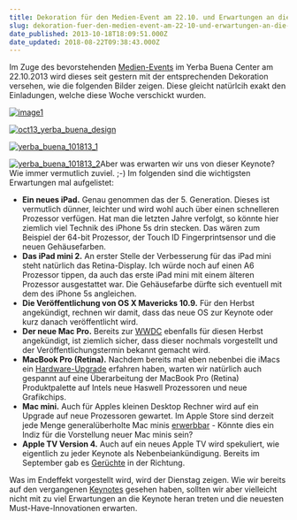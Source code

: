 ```yaml
---
title: Dekoration für den Medien-Event am 22.10. und Erwartungen an die Keynote
slug: dekoration-fuer-den-medien-event-am-22-10-und-erwartungen-an-die-keynote
date_published: 2013-10-18T18:09:51.000Z
date_updated: 2018-08-22T09:38:43.000Z
---
```


Im Zuge des bevorstehenden [Medien-Events](__GHOST_URL__/apple-laedt-zum-naechsten-event-am-22-oktober-we-still-have-a-lot-to-cover/) im Yerba Buena Center am 22.10.2013 wird dieses seit gestern mit der entsprechenden Dekoration versehen, wie die folgenden Bilder zeigen. Diese gleicht natürlcih exakt den Einladungen, welche diese Woche verschickt wurden.

[![image1](//picdump.thafaker.de/2013/10/image1-580x435.jpeg)](__GHOST_URL__/dekoration-fuer-den-medien-event-am-22-10-und-erwartungen-an-die-keynote/image1/)

[![oct13_yerba_buena_design](//picdump.thafaker.de/2013/10/oct13_yerba_buena_design-580x435.jpg)](__GHOST_URL__/dekoration-fuer-den-medien-event-am-22-10-und-erwartungen-an-die-keynote/oct13_yerba_buena_design/)

[![yerba_buena_101813_1](//picdump.thafaker.de/2013/10/yerba_buena_101813_1-580x435.jpg)](__GHOST_URL__/dekoration-fuer-den-medien-event-am-22-10-und-erwartungen-an-die-keynote/yerba_buena_101813_1/)

[![yerba_buena_101813_2](//picdump.thafaker.de/2013/10/yerba_buena_101813_2-580x435.jpg)](__GHOST_URL__/dekoration-fuer-den-medien-event-am-22-10-und-erwartungen-an-die-keynote/yerba_buena_101813_2/)Aber was erwarten wir uns von dieser Keynote? Wie immer vermutlich zuviel. ;-) Im folgenden sind die wichtigsten Erwartungen mal aufgelistet:

- **Ein neues iPad.** Genau genommen das der 5. Generation. Dieses ist vermutlich dünner, leichter und wird wohl auch über einen schnelleren Prozessor verfügen. Hat man die letzten Jahre verfolgt, so könnte hier ziemlich viel Technik des iPhone 5s drin stecken. Das wären zum Beispiel der 64-bit Prozessor, der Touch ID Fingerprintsensor und die neuen Gehäusefarben.
- **Das iPad mini 2.** An erster Stelle der Verbesserung für das iPad mini steht natürlich das Retina-Display. Ich würde noch auf einen A6 Prozessor tippen, da auch das erste iPad mini mit einem älteren Prozessor ausgestattet war. Die Gehäusefarbe dürfte sich eventuell mit dem des iPhone 5s angleichen.
- **Die Veröffentlichung von OS X Mavericks 10.9.** Für den Herbst angekündigt, rechnen wir damit, dass das neue OS zur Keynote oder kurz danach veröffentlicht wird.
- **Der neue Mac Pro.** Bereits zur [WWDC](__GHOST_URL__/das-war-die-wwdc-2013/) ebenfalls für diesen Herbst angekündigt, ist ziemlich sicher, dass dieser nochmals vorgestellt und der Veröffentlichungstermin bekannt gemacht wird.
- **MacBook Pro (Retina).** Nachdem bereits mal eben nebenbei die iMacs ein [Hardware-Upgrade](__GHOST_URL__/apple-updatet-seine-imac-produktlinie/) erfahren haben, warten wir natürlich auch gespannt auf eine Überarbeitung der MacBook Pro (Retina) Produktpalette auf Intels neue Haswell Prozessoren und neue Grafikchips.
- **Mac mini.** Auch für Apples kleinen Desktop Rechner wird auf ein Upgrade auf neue Prozessoren gewartet. Im Apple Store sind derzeit jede Menge generalüberholte Mac minis [erwerbbar](http://store.apple.com/de/browse/home/specialdeals/mac/mac_mini) - Könnte dies ein Indiz für die Vorstellung neuer Mac minis sein?
- **Apple TV Version 4.** Auch auf ein neues Apple TV wird spekuliert, wie eigentlich zu jeder Keynote als Nebenbeiankündigung. Bereits im September gab es [Gerüchte](http://www.macrumors.com/2013/09/11/apple-could-be-planning-to-release-updated-apple-tv-box-next-month/) in der Richtung.

Was im Endeffekt vorgestellt wird, wird der Dienstag zeigen. Wie wir bereits auf den vergangenen [Keynotes](__GHOST_URL__/das-war-der-apple-special-iphone-event/) gesehen haben, sollten wir aber vielleicht nicht mit zu viel Erwartungen an die Keynote heran treten und die neuesten Must-Have-Innovationen erwarten.
